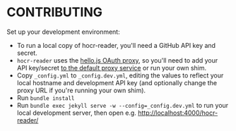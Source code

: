 CONTRIBUTING
============

Set up your development environment:

* To run a local copy of hocr-reader, you'll need a GitHub API key and secret.
* `hocr-reader` uses the [hello.js OAuth proxy](http://adodson.com/hello.js/#oauth-proxy), so you'll need to add your API key/secret [to the default proxy service](https://auth-server.herokuapp.com/) or run your own shim.
* Copy `_config.yml` to `_config.dev.yml`, editing the values to reflect your local hostname and development API key (and optionally change the proxy URL if you're running your own shim).
* Run `bundle install`
* Run `bundle exec jekyll serve -w --config=_config.dev.yml` to run your local development server, then open e.g. <http://localhost:4000/hocr-reader/>
